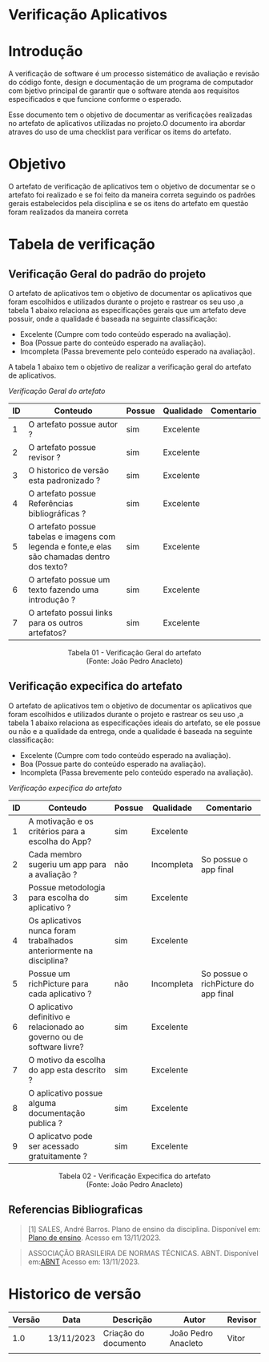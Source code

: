 # Verificação Aplicativos

# Introdução

A verificação de software é um processo sistemático de avaliação e revisão do código fonte, design e documentação de um programa de computador com bjetivo principal de garantir que o software atenda aos requisitos especificados e que funcione conforme o esperado. 

Esse documento tem o objetivo de documentar as verificações realizadas no artefato de aplicativos utilizadas no projeto.O documento ira abordar atraves do uso de uma checklist para verificar os items do artefato.

# Objetivo

O artefato de verificação de aplicativos tem o objetivo de documentar se o artefato foi realizado e se foi feito da maneira correta seguindo os padrões gerais estabelecidos pela disciplina e se os itens do artefato em questão foram realizados da maneira correta

# Tabela de verificação

## Verificação Geral do padrão do projeto

O artefato de aplicativos tem o objetivo de documentar os aplicativos que foram escolhidos e utilizados durante o projeto e rastrear os seu uso ,a tabela 1 abaixo relaciona as especificações gerais que um artefato deve possuir, onde a qualidade é baseada na seguinte classificação:

- Excelente (Cumpre com todo conteúdo esperado na avaliação).
- Boa (Possue parte do conteúdo esperado na avaliação).
- Imcompleta (Passa brevemente pelo conteúdo esperado na avaliação).

A tabela 1 abaixo tem o objetivo de realizar a verificação geral do artefato de aplicativos.

*Verificação Geral do artefato*

| ID  | Conteudo                                                                                      | Possue | Qualidade | Comentario |
| --- | --------------------------------------------------------------------------------------------- | ------ | --------- | ---------- |
| 1   | O artefato possue autor ?                                                                     | sim    | Excelente |            |
| 2   | O artefato possue revisor ?                                                                   | sim    | Excelente |            |
| 3   | O historico de versão esta padronizado ?                                                      | sim    | Excelente |            |
| 4   | O artefato possue Referências bibliográficas ?                                                | sim    | Excelente |            |
| 5   | O artefato possue tabelas e imagens com legenda e fonte,e elas são chamadas dentro dos texto? | sim    | Excelente |            |
| 6   | O artefato possue um texto fazendo uma introdução ?                                           | sim    | Excelente |            |
| 7   | O artefato possui links para os outros artefatos?                                             | sim    | Excelente |            |

<p align="center">
Tabela 01 - Verificação Geral do artefato<br>
(Fonte: João Pedro Anacleto)
</p>

## Verificação expecifica do artefato

O artefato de aplicativos tem o objetivo de documentar os aplicativos que foram escolhidos e utilizados durante o projeto e rastrear os seu uso ,a tabela 1 abaixo relaciona as especificações ideais do artefato, se ele possue ou não e a qualidade da entrega, onde a qualidade é baseada na seguinte classificação:

- Excelente (Cumpre com todo conteúdo esperado na avaliação).
- Boa (Possue parte do conteúdo esperado na avaliação).
- Incompleta (Passa brevemente pelo conteúdo esperado na avaliação).

*Verificação expecifica do artefato*

| ID  | Conteudo                                                               | Possue | Qualidade  | Comentario                           |
| --- | ---------------------------------------------------------------------- | ------ | ---------- | ------------------------------------ |
| 1   | A motivação e os critérios para a escolha do App?                      | sim    | Excelente  |                                      |
| 2   | Cada membro sugeriu um app para a avaliação ?                          | não    | Incompleta | So possue o app final                |
| 3   | Possue metodologia para escolha do aplicativo ?                        | sim    | Excelente  |                                      |
| 4   | Os aplicativos nunca foram trabalhados anteriormente na disciplina?    | sim    | Excelente  |                                      |
| 5   | Possue um richPicture para cada aplicativo ?                           | não    | Incompleta | So possue o richPicture do app final |
| 6   | O aplicativo definitivo e relacionado ao governo ou de software livre? | sim    | Excelente  |                                      |
| 7   | O motivo da escolha do app esta descrito ?                             | sim    | Excelente  |                                      |
| 8   | O aplicativo possue alguma documentação publica ?                      | sim    | Excelente  |                                      |
| 9   | O aplicatvo pode ser acessado gratuitamente ?                          | sim    | Excelente  |                                      |

<p align="center">
Tabela 02 - Verificação Expecifica do artefato<br>
(Fonte: João Pedro Anacleto)
</p>

## Referencias Bibliograficas

> [1] SALES, André Barros. Plano de ensino da disciplina. Disponível em: [Plano de ensino](https://aprender3.unb.br/pluginfile.php/2692699/mod_resource/content/34/Plano_de_Ensino%20RE%20022023%20Turma%202.pdf ). Acesso em 13/11/2023.

> ASSOCIAÇÃO BRASILEIRA DE NORMAS TÉCNICAS. ABNT. Disponível em:[ABNT](https://www.abnt.org.br/) Acesso em: 13/11/2023.

# Historico de versão

| Versão | Data       | Descrição            | Autor               | Revisor |
| ------ | ---------- | -------------------- | ------------------- | ------- |
| 1.0    | 13/11/2023 | Criação do documento | João Pedro Anacleto | Vitor   |
|        |            |                      |                     |         |
